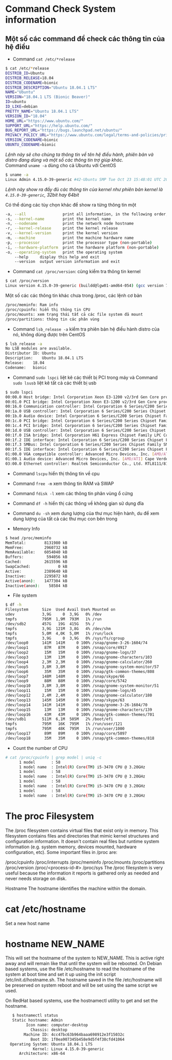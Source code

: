 # Command Check System information</br>
## Một số các command để check các thông tin của hệ điều</br>
- Command `cat /etc/*release`
```sh
$ cat /etc/*release
DISTRIB_ID=Ubuntu
DISTRIB_RELEASE=18.04
DISTRIB_CODENAME=bionic
DISTRIB_DESCRIPTION="Ubuntu 18.04.1 LTS"
NAME="Ubuntu"
VERSION="18.04.1 LTS (Bionic Beaver)"
ID=ubuntu
ID_LIKE=debian
PRETTY_NAME="Ubuntu 18.04.1 LTS"
VERSION_ID="18.04"
HOME_URL="https://www.ubuntu.com/"
SUPPORT_URL="https://help.ubuntu.com/"
BUG_REPORT_URL="https://bugs.launchpad.net/ubuntu/"
PRIVACY_POLICY_URL="https://www.ubuntu.com/legal/terms-and-policies/privacy-policy"
VERSION_CODENAME=bionic
UBUNTU_CODENAME=bionic
```
*Lệnh này sẽ cho chúng ta thông tin về tên hệ điều hành, phiên bản và distro đang dùng và một số các thông tin trợ giúp khác.*</br>
Command `uname -a` dùng cho cả Ubuntu với CentOS
```sh
$ uname -a
Linux Admin 4.15.0-39-generic #42-Ubuntu SMP Tue Oct 23 15:48:01 UTC 2018 x86_64 x86_64 x86_64 GNU/Linux
```
*Lệnh này show ra đầy đủ các thông tin của kernel như phiên bản kernel là `4.15.0-39-generic`, 32bit hay 64bit*

Có thể dùng các tùy chọn khác để show ra từng thông tin một</br>
```sh
-a, --all                print all information, in the following order, except omit -p and -i if unknown:
-s, --kernel-name        print the kernel name
-n, --nodename           print the network node hostname
-r, --kernel-release     print the kernel release
-v, --kernel-version     print the kernel version
-m, --machine            print the machine hardware name
-p, --processor          print the processor type (non-portable)
-i, --hardware-platform  print the hardware platform (non-portable)
-o, --operating-system   print the operating system
    --help     display this help and exit
    --version  output version information and exit
 ```
- Command `cat /proc/version`: cũng kiểm tra thông tin kernel
```sh
$ cat /proc/version
Linux version 4.15.0-39-generic (buildd@lgw01-amd64-054) (gcc version 7.3.0 (Ubuntu 7.3.0-16ubuntu3)) #42-Ubuntu SMP Tue Oct 23 15:48:01 UTC 2018
```
Một số các các thông tin khác chưa trong /proc, các lệnh cơ bản
```sh
/proc/meminfo: Ram info
/proc/cpuinfo: hiển thị thông tin CPU
/proc/mounts: xem trạng thái tất cả các file system đã mount
/proc/partitions: thông tin các phân vùng
```
- Command `lsb_release -a` kiểm tra phiên bản hệ điều hành distro của nó, không dùng được trên CentOS
```sh
$ lsb_release -a
No LSB modules are available.
Distributor ID:	Ubuntu
Description:	Ubuntu 18.04.1 LTS
Release:	18.04
Codename:	bionic
```
- Command `sudo lspci` liệt kê các thiết bị PCI trong máy và Command `sudo lsusb` liệt kê tất cả các thiết bị usb
```sh
$ sudo lspci
00:00.0 Host bridge: Intel Corporation Xeon E3-1200 v2/3rd Gen Core processor DRAM Controller (rev 09)
00:01.0 PCI bridge: Intel Corporation Xeon E3-1200 v2/3rd Gen Core processor PCI Express Root Port (rev 09)
00:16.0 Communication controller: Intel Corporation 6 Series/C200 Series Chipset Family MEI Controller #1 (rev 04)
00:1a.0 USB controller: Intel Corporation 6 Series/C200 Series Chipset Family USB Enhanced Host Controller #2 (rev 05)
00:1b.0 Audio device: Intel Corporation 6 Series/C200 Series Chipset Family High Definition Audio Controller (rev 05)
00:1c.0 PCI bridge: Intel Corporation 6 Series/C200 Series Chipset Family PCI Express Root Port 1 (rev b5)
00:1c.4 PCI bridge: Intel Corporation 6 Series/C200 Series Chipset Family PCI Express Root Port 5 (rev b5)
00:1d.0 USB controller: Intel Corporation 6 Series/C200 Series Chipset Family USB Enhanced Host Controller #1 (rev 05)
00:1f.0 ISA bridge: Intel Corporation H61 Express Chipset Family LPC Controller (rev 05)
00:1f.2 IDE interface: Intel Corporation 6 Series/C200 Series Chipset Family 4 port SATA IDE Controller (rev 05)
00:1f.3 SMBus: Intel Corporation 6 Series/C200 Series Chipset Family SMBus Controller (rev 05)
00:1f.5 IDE interface: Intel Corporation 6 Series/C200 Series Chipset Family 2 port SATA IDE Controller (rev 05)
01:00.0 VGA compatible controller: Advanced Micro Devices, Inc. [AMD/ATI] Cape Verde LE [Radeon HD 7730/8730]
01:00.1 Audio device: Advanced Micro Devices, Inc. [AMD/ATI] Cape Verde/Pitcairn HDMI Audio [Radeon HD 7700/7800 Series]
03:00.0 Ethernet controller: Realtek Semiconductor Co., Ltd. RTL8111/8168/8411 PCI Express Gigabit Ethernet Controller (rev 06)
```
- Command `lscpu` hiển thị thông tin về cpu</br>
- Command `free -m` xem thông tin RAM và SWAP</br>
- Command `fdisk -l` xem các thông tin phân vùng ổ cứng</br>
- Command `df -h` hiển thị các thông về không gian sử dụng đĩa</br>
- Command `du -sh` xem dung lượng của thư mục hiện hành, du để xem dung lượng của tất cả các thư mục con bên trong</br>

- Memory Info
```sh
$ head /proc/meminfo 
MemTotal:        8131980 kB
MemFree:         2960732 kB
MemAvailable:    6054040 kB
Buffers:          594056 kB
Cached:          2615596 kB
SwapCached:            0 kB
Active:          2389640 kB
Inactive:        2295872 kB
Active(anon):    1477304 kB
Inactive(anon):    58584 kB
```
- File system
```sh
$ df -h
Filesystem      Size  Used Avail Use% Mounted on
udev            3,9G     0  3,9G   0% /dev
tmpfs           795M  1,9M  793M   1% /run
/dev/sdb2       457G   19G  415G   5% /
tmpfs           3,9G  121M  3,8G   4% /dev/shm
tmpfs           5,0M  4,0K  5,0M   1% /run/lock
tmpfs           3,9G     0  3,9G   0% /sys/fs/cgroup
/dev/loop0      141M  141M     0 100% /snap/gnome-3-26-1604/74
/dev/loop1       87M   87M     0 100% /snap/core/4917
/dev/loop2       15M   15M     0 100% /snap/gnome-logs/37
/dev/loop3       13M   13M     0 100% /snap/gnome-characters/103
/dev/loop4      2,3M  2,3M     0 100% /snap/gnome-calculator/260
/dev/loop5      3,8M  3,8M     0 100% /snap/gnome-system-monitor/57
/dev/loop6       35M   35M     0 100% /snap/gtk-common-themes/808
/dev/loop7      148M  148M     0 100% /snap/skype/66
/dev/loop9       88M   88M     0 100% /snap/core/5742
/dev/loop10     3,8M  3,8M     0 100% /snap/gnome-system-monitor/51
/dev/loop11      15M   15M     0 100% /snap/gnome-logs/45
/dev/loop12     2,4M  2,4M     0 100% /snap/gnome-calculator/180
/dev/loop13     145M  145M     0 100% /snap/skype/63
/dev/loop14     141M  141M     0 100% /snap/gnome-3-26-1604/70
/dev/loop15      13M   13M     0 100% /snap/gnome-characters/139
/dev/loop16      43M   43M     0 100% /snap/gtk-common-themes/701
/dev/sdb1       511M  6,1M  505M   2% /boot/efi
tmpfs           795M   16K  795M   1% /run/user/121
tmpfs           795M   48K  795M   1% /run/user/1000
/dev/loop17      89M   89M     0 100% /snap/core/5897
/dev/loop18      35M   35M     0 100% /snap/gtk-common-themes/818
```
- Count the number of CPU
```sh
# cat /proc/cpuinfo | grep model | uniq -c
      1 model		: 58
      1 model name	: Intel(R) Core(TM) i5-3470 CPU @ 3.20GHz
      1 model		: 58
      1 model name	: Intel(R) Core(TM) i5-3470 CPU @ 3.20GHz
      1 model		: 58
      1 model name	: Intel(R) Core(TM) i5-3470 CPU @ 3.20GHz
      1 model		: 58
      1 model name	: Intel(R) Core(TM) i5-3470 CPU @ 3.20GHz
```
# The proc Filesystem
The /proc filesystem contains virtual files that exist only in memory. This filesystem contains files and directories that mimic kernel structures and configuration information. It doesn't contain real files but runtime system information (e.g. system memory, devices mounted, hardware configuration, etc). Some important files in /proc are:

/proc/cpuinfo
/proc/interrupts
/proc/meminfo
/proc/mounts
/proc/partitions
/proc/version
/proc/<process-id-#>
/proc/sys
The /proc filesystem is very useful because the information it reports is gathered only as needed and never needs storage on disk.

Hostname
The hostname identifies the machine within the domain.

# cat /etc/hostname
Set a new host name

# hostname NEW_NAME
This will set the hostname of the system to NEW_NAME. This is active right away and will remain like that until the system will be rebooted. On Debian based systems, use the file /etc/hostname to read the hostname of the system at boot time and set it up using the init script /etc/init.d/hostname.sh. The hostname saved in the file /etc/hostname will be preserved on system reboot and will be set using the same script we used.

On RedHat based systems, use the hostnamectl utility to get and set the hostname.
```sh
   $ hostnamectl status 
   Static hostname: Admin
         Icon name: computer-desktop
           Chassis: desktop
        Machine ID: 4cc47bc63b964baaa698912e3f15032c
           Boot ID: 1f0ea907345b458e9d5f4f38cfd41064
  Operating System: Ubuntu 18.04.1 LTS
            Kernel: Linux 4.15.0-39-generic
      Architecture: x86-64
```
